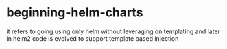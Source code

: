 # beginning-helm-charts

it refers to going using only helm without leveraging on templating and later in helm2 code is evolved to support template based injection
